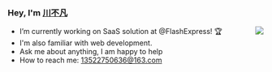 ### Hey, I'm [川不凡](https://jiupanger.com)

<img align="right" src="https://github-readme-stats.vercel.app/api?username=jiupang0910&show_icons=true&hide_border=true&theme=vue-dark" />


- I’m currently working on SaaS solution at @FlashExpress! 🏆
- I'm also familiar with web development.
- Ask me about anything, I am happy to help
- How to reach me: 13522750636@163.com
